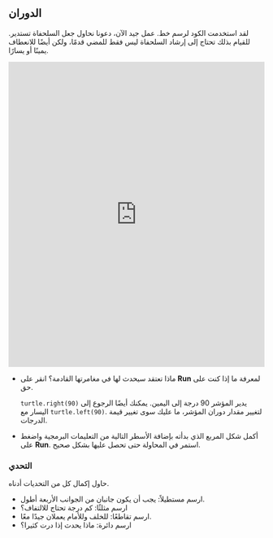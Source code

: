 ## الدوران

لقد استخدمت الكود لرسم خط. عمل جيد الآن، دعونا نحاول جعل السلحفاة تستدير. للقيام بذلك تحتاج إلى إرشاد السلحفاة ليس فقط للمضي قدمًا، ولكن أيضًا للانعطاف يمينًا أو يسارًا. 
<iframe src="https://trinket.io/embed/python/88c91b8dfb" width="100%" height="600" frameborder="0" marginwidth="0" marginheight="0" allowfullscreen></iframe> 

- ماذا تعتقد سيحدث لها في مغامرتها القادمة؟ انقر على **Run** لمعرفة ما إذا كنت على حق.
    
    `turtle.right(90)` يدير المؤشر 90 درجة إلى اليمين. يمكنك أيضًا الرجوع إلى اليسار مع `turtle.left(90)`. لتغيير مقدار دوران المؤشر، ما عليك سوى تغيير قيمة الدرجات.

- أكمل شكل المربع الذي بدأته بإضافة الأسطر التالية من التعليمات البرمجية واضغط على **Run**. استمر في المحاولة حتى تحصل عليها بشكل صحيح.

### التحدي

حاول إكمال كل من التحديات أدناه.

- ارسم مستطيلاً: يجب أن يكون جانبان من الجوانب الأربعة أطول.
- ارسم مثلثًا: كم درجة تحتاج للالتفاف؟
- ارسم تقاطعًا: للخلف وللأمام يعملان جيدًا معًا.
- ارسم دائرة: ماذا يحدث إذا درت كثيرا؟